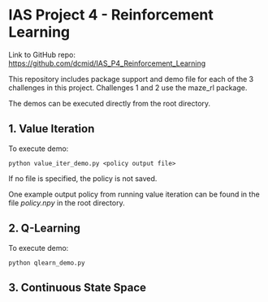 # IAS Project 4 - Reinforcement Learning
Link to GitHub repo: https://github.com/dcmid/IAS_P4_Reinforcement_Learning

This repository includes package support and demo file 
for each of the 3 challenges in this project. Challenges 
1 and 2 use the maze_rl package.

The demos can be executed directly from the root directory.

## 1. Value Iteration
To execute demo:
```
python value_iter_demo.py <policy output file>
```
If no file is specified, the policy is not saved.

One example output policy from running value iteration 
can be found in the file *policy.npy* in the root directory.

## 2. Q-Learning
To execute demo:
```
python qlearn_demo.py
```

## 3. Continuous State Space